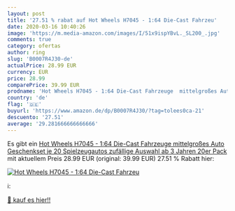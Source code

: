 ```yaml
---
layout: post
title: '27.51 % rabat auf Hot Wheels H7045 - 1:64 Die-Cast Fahrzeu'
date: 2020-03-16 10:40:26
image: 'https://m.media-amazon.com/images/I/51x9ispYBvL._SL200_.jpg'
comments: true
category: ofertas
author: ring
slug: 'B0007R4J30-de'
actualPrice: 28.99 EUR
currency: EUR
price: 28.99
comparePrice: 39.99 EUR
prodname: 'Hot Wheels H7045 - 1:64 Die-Cast Fahrzeuge  mittelgroßes Auto Geschenkset  je 20 Spielzeugautos  zufällige Auswahl  ab 3 Jahren  20er Pack'
country: 'de'
flag: '🇩🇪'
buyurl: 'https://www.amazon.de/dp/B0007R4J30/?tag=tolees0ca-21'
descuento: '27.51'
average: '29.281666666666666'
---
```


Es gibt ein [Hot Wheels H7045 - 1:64 Die-Cast Fahrzeuge  mittelgroßes Auto Geschenkset  je 20 Spielzeugautos  zufällige Auswahl  ab 3 Jahren  20er Pack](https://www.amazon.de/dp/B0007R4J30/?tag=tolees0ca-21) mit aktuellem Preis 28.99 EUR (original: 39.99 EUR) 27.51 % Rabatt hier:

[![Hot Wheels H7045 - 1:64 Die-Cast Fahrzeu](https://m.media-amazon.com/images/I/51x9ispYBvL._SL200_.jpg)](https://www.amazon.de/dp/B0007R4J30/?tag=tolees0ca-21)

ℹ️:


[🛒 kauf es hier!!](https://www.amazon.de/dp/B0007R4J30/?tag=tolees0ca-21)
